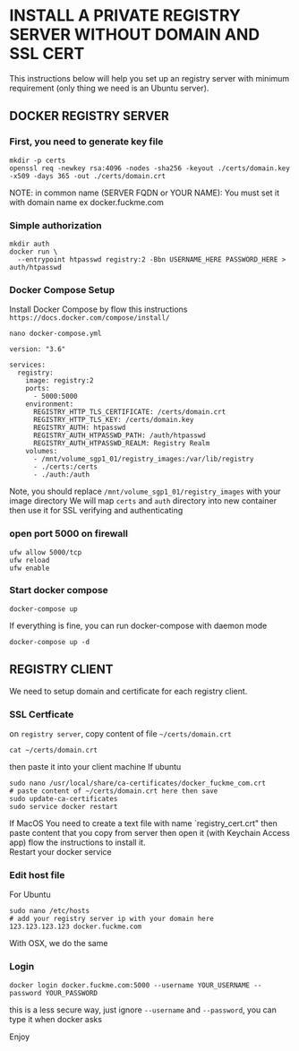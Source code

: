 # INSTALL A PRIVATE REGISTRY SERVER WITHOUT DOMAIN AND SSL CERT
This instructions below will help you set up an registry server with minimum requirement (only thing we need is an Ubuntu server).


## DOCKER REGISTRY SERVER
### First, you need to generate key file
```
mkdir -p certs
openssl req -newkey rsa:4096 -nodes -sha256 -keyout ./certs/domain.key -x509 -days 365 -out ./certs/domain.crt  
```
NOTE: in common name (SERVER FQDN or YOUR NAME): You must set it with domain name ex docker.fuckme.com

### Simple authorization
```
mkdir auth
docker run \
  --entrypoint htpasswd registry:2 -Bbn USERNAME_HERE PASSWORD_HERE > auth/htpasswd
``` 

### Docker Compose Setup
Install Docker Compose by flow this instructions `https://docs.docker.com/compose/install/`

```
nano docker-compose.yml
```
```
version: "3.6"

services:
  registry:
    image: registry:2
    ports:
      - 5000:5000
    environment:
      REGISTRY_HTTP_TLS_CERTIFICATE: /certs/domain.crt
      REGISTRY_HTTP_TLS_KEY: /certs/domain.key
      REGISTRY_AUTH: htpasswd
      REGISTRY_AUTH_HTPASSWD_PATH: /auth/htpasswd
      REGISTRY_AUTH_HTPASSWD_REALM: Registry Realm
    volumes:
      - /mnt/volume_sgp1_01/registry_images:/var/lib/registry
      - ./certs:/certs
      - ./auth:/auth
```
Note, you should replace `/mnt/volume_sgp1_01/registry_images` with your image directory 
We will map `certs` and `auth` directory into new container then use it for SSL verifying and authenticating  

### open port 5000 on firewall
```
ufw allow 5000/tcp
ufw reload
ufw enable
```

### Start docker compose

```docker-compose up```

If everything is fine, you can run docker-compose with daemon mode

```docker-compose up -d```

## REGISTRY CLIENT
We need to setup domain and certificate for each registry client.

### SSL Certficate
on `registry server`, copy content of file `~/certs/domain.crt`
```
cat ~/certs/domain.crt
```

then paste it into your client machine
If ubuntu 
```
sudo nano /usr/local/share/ca-certificates/docker_fuckme_com.crt
# paste content of ~/certs/domain.crt here then save
sudo update-ca-certificates
sudo service docker restart

```
If MacOS
You need to create a text file with name `registry_cert.crt" then paste content that you copy from server then open it (with Keychain Access app)
flow the instructions to install it.  
Restart your docker service

### Edit host file
For Ubuntu
```
sudo nano /etc/hosts
# add your registry server ip with your domain here
123.123.123.123 docker.fuckme.com 
```
With OSX, we do the same

### Login
```
docker login docker.fuckme.com:5000 --username YOUR_USERNAME --password YOUR_PASSWORD
```
this is a less secure way, just ignore `--username` and `--password`, you can type it when docker asks

Enjoy

